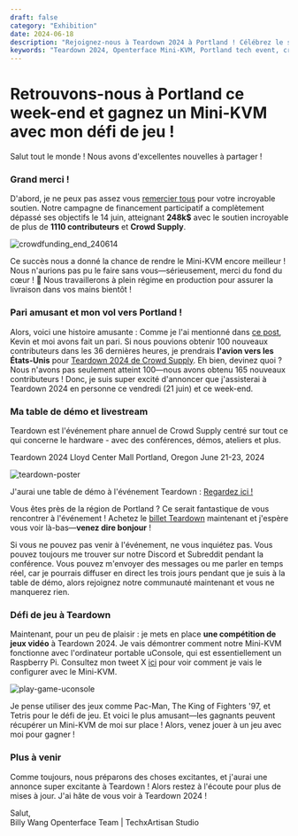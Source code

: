 ```yaml
---
draft: false
category: "Exhibition"
date: 2024-06-18
description: "Rejoignez-nous à Teardown 2024 à Portland ! Célébrez le succès de financement participatif de $248K d'Openterface Mini-KVM, jouez à des jeux rétro pour gagner un Mini-KVM, et rencontrez notre équipe en personne. Démo en direct et streaming disponible du 21 au 23 juin au Lloyd Center Mall."
keywords: "Teardown 2024, Openterface Mini-KVM, Portland tech event, crowdfunding success, hardware demo, retro gaming challenge, uConsole, Crowd Supply event, tech conference, hardware development, live demo, gaming competition, Mini-KVM giveaway, tech meetup"
---
```


# Retrouvons-nous à Portland ce week-end et gagnez un Mini-KVM avec mon défi de jeu !

Salut tout le monde ! Nous avons d'excellentes nouvelles à partager !

### Grand merci !
D'abord, je ne peux pas assez vous [remercier tous](https://x.com/TechxArtisan/status/1801850068263178300) pour votre incroyable soutien. Notre campagne de financement participatif a complètement dépassé ses objectifs le 14 juin, atteignant **248k$** avec le soutien incroyable de plus de **1110 contributeurs** et **Crowd Supply**.

![crowdfunding_end_240614](https://www.crowdsupply.com/img/b812/9768a2ad-1b78-45dd-966c-942c170fb812/crowdfunding-end-240614_jpg_md-xl.jpg)

Ce succès nous a donné la chance de rendre le Mini-KVM encore meilleur ! Nous n'aurions pas pu le faire sans vous—sérieusement, merci du fond du cœur ! 🧡 Nous travaillerons à plein régime en production pour assurer la livraison dans vos mains bientôt !

### Pari amusant et mon vol vers Portland !
Alors, voici une histoire amusante : Comme je l'ai mentionné dans [ce post](https://www.crowdsupply.com/techxartisan/openterface-mini-kvm/updates/last-hours-to-back-and-mini-kvms-at-tech-frontlines), Kevin et moi avons fait un pari. Si nous pouvions obtenir 100 nouveaux contributeurs dans les 36 dernières heures, je prendrais **l'avion vers les États-Unis** pour [Teardown 2024 de Crowd Supply](https://www.crowdsupply.com/teardown/portland-2024). Eh bien, devinez quoi ? Nous n'avons pas seulement atteint 100—nous avons obtenu 165 nouveaux contributeurs ! Donc, je suis super excité d'annoncer que j'assisterai à Teardown 2024 en personne ce vendredi (21 juin) et ce week-end.

### Ma table de démo et livestream
Teardown est l'événement phare annuel de Crowd Supply centré sur tout ce qui concerne le hardware - avec des conférences, démos, ateliers et plus.

Teardown 2024 Lloyd Center Mall Portland, Oregon June 21-23, 2024

![teardown-poster](https://www.crowdsupply.com/img/25ea/1d486985-1024-45ca-8b7d-0bdc388e25ea/twitter-1600-1900-td2024-wires_jpg_md-xl.jpg)

J'aurai une table de démo à l'événement Teardown : [Regardez ici !](https://www.crowdsupply.com/teardown/portland-2024/demo/openterface-mini-kvm-turn-your-laptop-as-a-kvm-console)

Vous êtes près de la région de Portland ? Ce serait fantastique de vous rencontrer à l'événement ! Achetez le [billet Teardown](https://www.crowdsupply.com/teardown/portland-2024) maintenant et j'espère vous voir là-bas—**venez dire bonjour** !

Si vous ne pouvez pas venir à l'événement, ne vous inquiétez pas. Vous pouvez toujours me trouver sur notre Discord et Subreddit pendant la conférence. Vous pouvez m'envoyer des messages ou me parler en temps réel, car je pourrais diffuser en direct les trois jours pendant que je suis à la table de démo, alors rejoignez notre communauté maintenant et vous ne manquerez rien.

### Défi de jeu à Teardown
Maintenant, pour un peu de plaisir : je mets en place **une compétition de jeux vidéo** à Teardown 2024. Je vais démontrer comment notre Mini-KVM fonctionne avec l'ordinateur portable uConsole, qui est essentiellement un Raspberry Pi. Consultez mon tweet X [ici](https://x.com/TechxArtisan/status/1802675690015424962) pour voir comment je vais le configurer avec le Mini-KVM.

![play-game-uconsole](https://www.crowdsupply.com/img/c4d2/d5fe66f3-4f3e-4398-bd11-494ae317c4d2/play-game-uconsole_png_md-xl.jpg)

Je pense utiliser des jeux comme Pac-Man, The King of Fighters '97, et Tetris pour le défi de jeu. Et voici le plus amusant—les gagnants peuvent récupérer un Mini-KVM de moi sur place ! Alors, venez jouer à un jeu avec moi pour gagner !

### Plus à venir
Comme toujours, nous préparons des choses excitantes, et j'aurai une annonce super excitante à Teardown ! Alors restez à l'écoute pour plus de mises à jour. J'ai hâte de vous voir à Teardown 2024 !

Salut,  
Billy Wang
Openterface Team | TechxArtisan Studio

